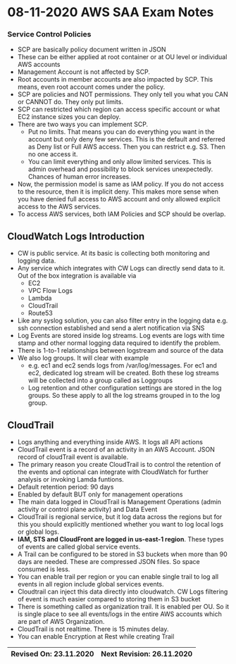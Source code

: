 # 08-11-2020 AWS SAA Exam Notes

### Service Control Policies

* SCP are basically policy document written in JSON
* These can be either applied at root container or at OU level or individual AWS accounts
* Management Account is not affected by SCP.
* Root accounts in member accounts are also impacted by SCP. This means, even root account comes under the policy.
* SCP are policies and NOT permissions. They only tell you what you CAN or CANNOT do. They only put limits.
* SCP can restricted which region can access specific account or what EC2 instance sizes you can deploy.
* There are two ways you can implement SCP.
  * Put no limits. That means you can do everything you want in the account but only deny few services. This is the default and referred as Deny list or Full AWS access. Then you can restrict e.g. S3. Then no one access it.
  * You can limit everything and only allow limited services. This is admin overhead and possibility to block services unexpectedly. Chances of human error increases.
* Now, the permission model is same as IAM policy. If you do not access to the resource, then it is implicit deny. This makes more sense when you have denied full access to AWS account and only allowed explicit access to the AWS services.
* To access AWS services, both IAM Policies and SCP should be overlap.

## CloudWatch Logs Introduction

* CW is public service. At its basic is collecting both monitoring and logging data.
* Any service which integrates with CW Logs can directly send data to it. Out of the box integration is available via
  * EC2
  * VPC Flow Logs
  * Lambda
  * CloudTrail
  * Route53
* Like any syslog solution, you can also filter entry in the logging data e.g. ssh connection established and send a alert notification via SNS
* Log Events are stored inside log streams. Log events are logs with time stamp and other normal logging data required to identify the problem.
* There is 1-to-1 relationships between logstream and source of the data
* We also log groups. It will clear with example
  * e.g. ec1 and ec2 sends logs from /var/log/messages. For ec1 and ec2, dedicated log stream will be created. Both these log streams will be collected into a group called as Loggroups
  * Log retention and other configuration settings are stored in the log groups. So these apply to all the log streams grouped in to the log group.

## CloudTrail

* Logs anything and everything inside AWS. It logs all API actions
* CloudTrail event is a record of an activity in an AWS Account. JSON record of cloudTrail event is available. 
* The primary reason you create CloudTrail is to control the retention of the events and optional can integrate with CloudWatch for further analysis or invoking Lamda funtions.
* Default retention period: 90 days
* Enabled by default BUT only for management operations
* The main data logged in CloudTrail is Management Operations (admin activity or control plane activity) and Data Event
* CloudTrail is regional service, but it log data across the regions but for this you should explicitly mentioned whether you want to log local logs or global logs.
* **IAM, STS and CloudFront are logged in us-east-1 region**. These types of events are called global service events.
* A Trail can be configured to be stored in S3 buckets when more than 90 days are needed. These are compressed JSON files. So space consumed is less.
* You can enable trail per region or you can enable single trail to log all events in all region include global services events.
* Cloudtrail can inject this data directly into cloudwatch. CW Logs filtering of event is much easier compared to storing them in S3 bucket
* There is something called as organization trail. It is enabled per OU. So it is single place to see all events/logs in the entire AWS accounts which are part of AWS Organization.
* CloudTrail is not realtime. There is 15 minutes delay.
* You can enable Encryption at Rest while creating Trail

Revised On: 23.11.2020 | Next Revision: 26.11.2020
-----------------------| -------------------------
